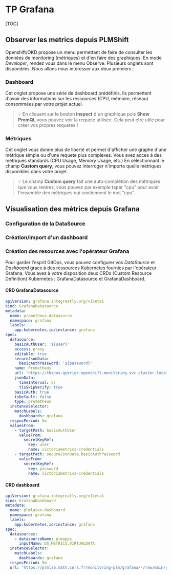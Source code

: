 # TP Grafana

[TOC]

## Observer les metrics depuis PLMShift

Openshift/OKD propose un menu permettant de faire de consulter les données de monitoring (métriques) et d'en faire des graphiques. 
En mode *Developer*, rendez vous dans le menu Observe. Plusieurs onglets sont disponibles. Nous allons nous interesser aux deux premiers : 
### Dashboard
Cet onglet propose une série de dashboard prédéfinis. Ils permettent d'avoir des informations sur les ressources (CPU, mémoire, réseau) consommées par votre projet actuel. 

>:bulb:
>En cliquant sur le bouton **inspect** d'un graphique puis **Show PromQL** vous pouvez voir la requete utilisée. Cela peut etre utile pour créer vos propres requetes !


### Métriques
Cet onglet vous donne plus de liberté et permet d'afficher une graphe d'une métrique simple ou d'une requete plus complexes. 
Vous avez acces à des métriques standards (CPU Usage, Memory Usage, etc.)
En sélectionnant le champ **Custom query**, vous pouvez interroger n'importe quelle métriques disponibles dans votre projet. 

>:bulb:
>Le champ **Custom query** fait une auto-complétion des métriques que vous rentrez, vous pouvez par exemple taper "cpu" pour avoir l'ensemble des métriques qui contiennent le mot "cpu". 


## Visualisation des métrics depuis Grafana

### Configuration de la DataSource

### Création/import d'un dashboard

### Création des resources avec l'opérateur Grafana

Pour garder l'esprit GitOps, vous pouvez configurer vos *DataSource* et *Dashboard* grace à des ressources Kubernetes fournies par l'opérateur Grafana. Vous avez à votre disposition deux CRDs (Custom Resource Definition) Kubernetes : GrafanaDatasource et GrafanaDashboard.

#### CRD GrafanaDatasource

```yaml
apiVersion: grafana.integreatly.org/v1beta1
kind: GrafanaDatasource
metadata:
  name: prometheus-datasource
  namespace: grafana
  labels:
    app.kubernetes.io/instance: grafana
spec:
  datasource:
    basicAuthUser: '${user}'
    access: proxy
    editable: true
    secureJsonData:
      basicAuthPassword: '${password}'
    name: Prometheus
    url: 'https://thanos-querier.openshift-monitoring.svc.cluster.local:9091'
    jsonData:
      timeInterval: 5s
      tlsSkipVerify: true
    basicAuth: true
    isDefault: false
    type: prometheus
  instanceSelector:
    matchLabels:
      dashboards: grafana
  resyncPeriod: 5m
  valuesFrom:
    - targetPath: basicAuthUser
      valueFrom:
        secretKeyRef:
          key: user
          name: victoriametrics-credentials
    - targetPath: secureJsonData.basicAuthPassword
      valueFrom:
        secretKeyRef:
          key: password
          name: victoriametrics-credentials
```
#### CRD dashboard

```yaml
apiVersion: grafana.integreatly.org/v1beta1
kind: GrafanaDashboard
metadata:
  name: plmlatex-dashboard
  namespace: grafana
  labels:
    app.kubernetes.io/instance: grafana
spec:
  datasources:
    - datasourceName: plmapps
      inputName: DS_METRICS.VIRTUALDATA
  instanceSelector:
    matchLabels:
      dashboards: grafana
  resyncPeriod: 5m
  url: 'https://plmlab.math.cnrs.fr/monitoring-plm/grafana/-/raw/main/grafana-dashboards/PLMlatex.json'
```